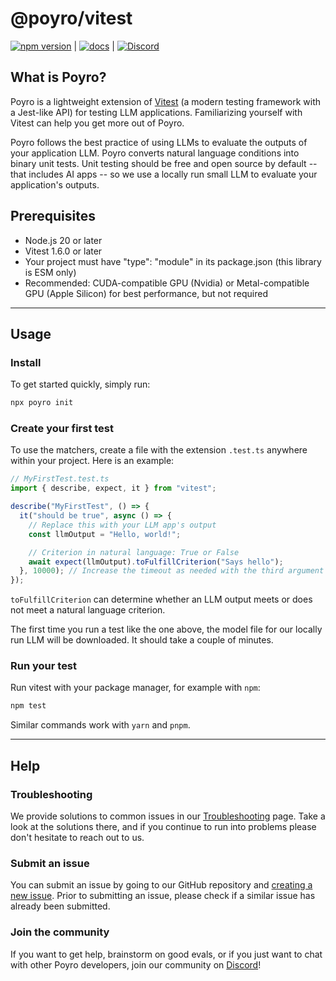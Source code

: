 # @poyro/vitest

[![npm version](https://badge.fury.io/js/%40poyro%2Fvitest.svg)](https://badge.fury.io/js/%40poyro%2Fvitest) | [![docs](https://img.shields.io/badge/poyro-docs-blue)](https://docs.poyro.dev) | [![Discord](https://img.shields.io/discord/1250274948233039883?logo=discord&label=Discord)](https://discord.gg/gmCjjJ5jSf)

## What is Poyro?

Poyro is a lightweight extension of [Vitest](https://vitest.dev/) (a modern testing framework with a Jest-like API) for testing LLM applications. Familiarizing yourself with Vitest can help you get more out of Poyro.

Poyro follows the best practice of using LLMs to evaluate the outputs of your application LLM. Poyro converts natural language conditions into binary unit tests. Unit testing should be free and open source by default -- that includes AI apps -- so we use a locally run small LLM to evaluate your application's outputs.

## Prerequisites

- Node.js 20 or later
- Vitest 1.6.0 or later
- Your project must have "type": "module" in its package.json (this library is ESM only)
- Recommended: CUDA-compatible GPU (Nvidia) or Metal-compatible GPU (Apple Silicon) for best performance, but not required

---

## Usage

### Install

To get started quickly, simply run:

```bash
npx poyro init
```

### Create your first test

To use the matchers, create a file with the extension `.test.ts` anywhere within your project. Here is an example:

```javascript
// MyFirstTest.test.ts
import { describe, expect, it } from "vitest";

describe("MyFirstTest", () => {
  it("should be true", async () => {
    // Replace this with your LLM app's output
    const llmOutput = "Hello, world!";

    // Criterion in natural language: True or False
    await expect(llmOutput).toFulfillCriterion("Says hello");
  }, 10000); // Increase the timeout as needed with the third argument
});
```

`toFulfillCriterion` can determine whether an LLM output meets or does not meet a natural language criterion.

The first time you run a test like the one above, the model file for our locally run LLM will be downloaded. It should take a couple of minutes.

### Run your test

Run vitest with your package manager, for example with `npm`:

```bash
npm test
```

Similar commands work with `yarn` and `pnpm`.

---

## Help

### Troubleshooting

We provide solutions to common issues in our [Troubleshooting](https://docs.poyro.dev/troubleshooting) page. Take a look at the solutions there, and if you continue to run into problems please don't hesitate to reach out to us.

### Submit an issue

You can submit an issue by going to our GitHub repository and [creating a new issue](https://github.com/poyro/poyro/issues/new). Prior to submitting an issue, please check if a similar issue has already been submitted.

### Join the community

If you want to get help, brainstorm on good evals, or if you just want to chat with other Poyro developers, join our community on [Discord](https://discord.gg/gmCjjJ5jSf)!
